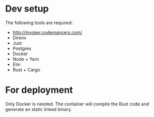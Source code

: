 # Dev setup

The following tools are required:

- http://invoker.codemancers.com/
- Direnv
- Just
- Postgres
- Docker
- Node + Yarn
- Elm
- Rust + Cargo

For deployment
==============

Only Docker is needed. The container will compile the Rust code and generate an static linked binary.

